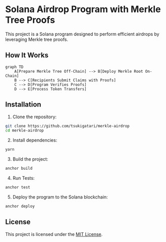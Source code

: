 # Solana Airdrop Program with Merkle Tree Proofs

This project is a Solana program designed to perform efficient airdrops by leveraging Merkle tree proofs.

## How It Works

```mermaid
graph TD
    A[Prepare Merkle Tree Off-Chain] --> B[Deploy Merkle Root On-Chain]
    B --> C[Recipients Submit Claims with Proofs]
    C --> D[Program Verifies Proofs]
    D --> E[Process Token Transfers]
```

## Installation

1. Clone the repository:
```bash
git clone https://github.com/tsukigatari/merkle-airdrop
cd merkle-airdrop
```

2. Install dependencies:
```bash
yarn
```

3. Build the project:
```bash
anchor build
```

4. Run Tests:
```bash
anchor test
```

5. Deploy the program to the Solana blockchain:
```bash
anchor deploy
```

## License

This project is licensed under the [MIT License](https://opensource.org/licenses/MIT).
